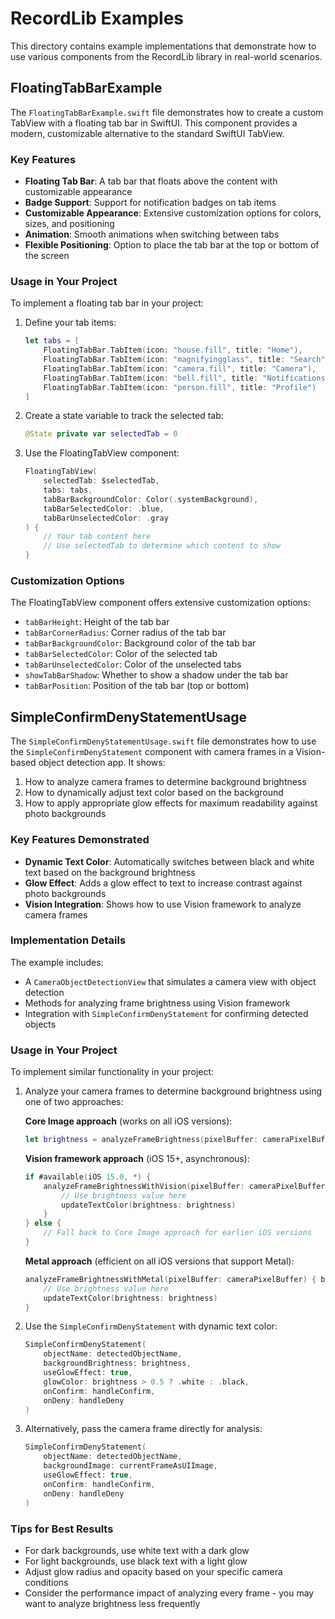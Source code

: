 # RecordLib Examples

This directory contains example implementations that demonstrate how to use various components from the RecordLib library in real-world scenarios.

## FloatingTabBarExample

The `FloatingTabBarExample.swift` file demonstrates how to create a custom TabView with a floating tab bar in SwiftUI. This component provides a modern, customizable alternative to the standard SwiftUI TabView.

### Key Features

- **Floating Tab Bar**: A tab bar that floats above the content with customizable appearance
- **Badge Support**: Support for notification badges on tab items
- **Customizable Appearance**: Extensive customization options for colors, sizes, and positioning
- **Animation**: Smooth animations when switching between tabs
- **Flexible Positioning**: Option to place the tab bar at the top or bottom of the screen

### Usage in Your Project

To implement a floating tab bar in your project:

1. Define your tab items:
   ```swift
   let tabs = [
       FloatingTabBar.TabItem(icon: "house.fill", title: "Home"),
       FloatingTabBar.TabItem(icon: "magnifyingglass", title: "Search"),
       FloatingTabBar.TabItem(icon: "camera.fill", title: "Camera"),
       FloatingTabBar.TabItem(icon: "bell.fill", title: "Notifications", badgeCount: 3),
       FloatingTabBar.TabItem(icon: "person.fill", title: "Profile")
   ]
   ```

2. Create a state variable to track the selected tab:
   ```swift
   @State private var selectedTab = 0
   ```

3. Use the FloatingTabView component:
   ```swift
   FloatingTabView(
       selectedTab: $selectedTab,
       tabs: tabs,
       tabBarBackgroundColor: Color(.systemBackground),
       tabBarSelectedColor: .blue,
       tabBarUnselectedColor: .gray
   ) {
       // Your tab content here
       // Use selectedTab to determine which content to show
   }
   ```

### Customization Options

The FloatingTabView component offers extensive customization options:

- `tabBarHeight`: Height of the tab bar
- `tabBarCornerRadius`: Corner radius of the tab bar
- `tabBarBackgroundColor`: Background color of the tab bar
- `tabBarSelectedColor`: Color of the selected tab
- `tabBarUnselectedColor`: Color of the unselected tabs
- `showTabBarShadow`: Whether to show a shadow under the tab bar
- `tabBarPosition`: Position of the tab bar (top or bottom)

## SimpleConfirmDenyStatementUsage

The `SimpleConfirmDenyStatementUsage.swift` file demonstrates how to use the `SimpleConfirmDenyStatement` component with camera frames in a Vision-based object detection app. It shows:

1. How to analyze camera frames to determine background brightness
2. How to dynamically adjust text color based on the background
3. How to apply appropriate glow effects for maximum readability against photo backgrounds

### Key Features Demonstrated

- **Dynamic Text Color**: Automatically switches between black and white text based on the background brightness
- **Glow Effect**: Adds a glow effect to text to increase contrast against photo backgrounds
- **Vision Integration**: Shows how to use Vision framework to analyze camera frames

### Implementation Details

The example includes:

- A `CameraObjectDetectionView` that simulates a camera view with object detection
- Methods for analyzing frame brightness using Vision framework
- Integration with `SimpleConfirmDenyStatement` for confirming detected objects

### Usage in Your Project

To implement similar functionality in your project:

1. Analyze your camera frames to determine background brightness using one of two approaches:

   **Core Image approach** (works on all iOS versions):
   ```swift
   let brightness = analyzeFrameBrightness(pixelBuffer: cameraPixelBuffer)
   ```

   **Vision framework approach** (iOS 15+, asynchronous):
   ```swift
   if #available(iOS 15.0, *) {
       analyzeFrameBrightnessWithVision(pixelBuffer: cameraPixelBuffer) { brightness in
           // Use brightness value here
           updateTextColor(brightness: brightness)
       }
   } else {
       // Fall back to Core Image approach for earlier iOS versions
   }
   ```
   
   **Metal approach** (efficient on all iOS versions that support Metal):
   ```swift
   analyzeFrameBrightnessWithMetal(pixelBuffer: cameraPixelBuffer) { brightness in
       // Use brightness value here
       updateTextColor(brightness: brightness)
   }
   ```

2. Use the `SimpleConfirmDenyStatement` with dynamic text color:
   ```swift
   SimpleConfirmDenyStatement(
       objectName: detectedObjectName,
       backgroundBrightness: brightness,
       useGlowEffect: true,
       glowColor: brightness > 0.5 ? .white : .black,
       onConfirm: handleConfirm,
       onDeny: handleDeny
   )
   ```

3. Alternatively, pass the camera frame directly for analysis:
   ```swift
   SimpleConfirmDenyStatement(
       objectName: detectedObjectName,
       backgroundImage: currentFrameAsUIImage,
       useGlowEffect: true,
       onConfirm: handleConfirm,
       onDeny: handleDeny
   )
   ```

### Tips for Best Results

- For dark backgrounds, use white text with a dark glow
- For light backgrounds, use black text with a light glow
- Adjust glow radius and opacity based on your specific camera conditions
- Consider the performance impact of analyzing every frame - you may want to analyze brightness less frequently
